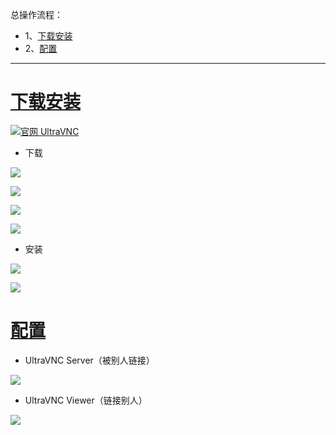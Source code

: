 总操作流程：
- 1、[下载安装](#UltraVNC-01)
- 2、[配置](#UltraVNC-02)

***

# <a name="UltraVNC-01" href="#" >下载安装</a>

[![](https://img.shields.io/badge/官网-UltraVNC-red.svg "官网 UltraVNC")](http://www.uvnc.com/)

- 下载

![](image/1-1.png)

![](image/1-2.png)

![](image/1-3.png)

![](image/1-4.png)

- 安装

![](image/1-5.png)

![](image/1-6.png)

# <a name="UltraVNC-02" href="#" >配置</a>

- UltraVNC Server（被别人链接）

![](image/1-7.png)

- UltraVNC Viewer（链接别人）

![](image/1-8.png)